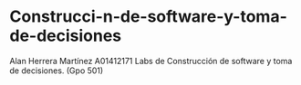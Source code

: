 # Construcci-n-de-software-y-toma-de-decisiones
Alan Herrera Martínez A01412171 Labs de Construcción de software y toma de decisiones. (Gpo 501)
